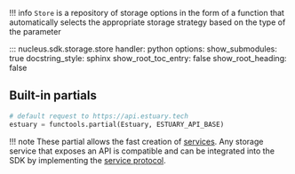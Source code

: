 
!!! info
    `Store` is a repository of storage options in the form of a function that automatically selects the appropriate storage strategy based on the type of the parameter

::: nucleus.sdk.storage.store
    handler: python
    options:
      show_submodules: true
      docstring_style: sphinx
      show_root_toc_entry: false
      show_root_heading: false

## Built-in partials

```python
# default request to https://api.estuary.tech
estuary = functools.partial(Estuary, ESTUARY_API_BASE)
```

!!! note
    These partial allows the fast creation of [services](./services.md). Any storage service that exposes an API is compatible and can be integrated into the SDK by implementing the [service protocol](./types.md).

